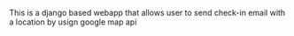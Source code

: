 This is a django based webapp that allows user to send check-in email with a location by usign google map api
